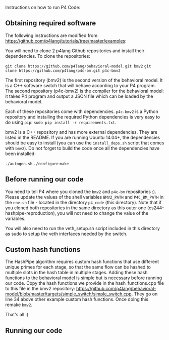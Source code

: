 Instructions on how to run P4 Code:

## Obtaining required software

The following instructions are modified from https://github.com/p4lang/tutorials/tree/master/examples:

You will need to clone 2 p4lang Github repositories and install their dependencies. To clone the repositories:

`git clone https://github.com/p4lang/behavioral-model.git bmv2`
`git clone https://github.com/p4lang/p4c-bm.git p4c-bmv2`

The first repository (bmv2) is the second version of the behavioral model. It is a C++ software switch that will behave according to your P4 program. The second repository (p4c-bmv2) is the compiler for the behavioral model: it takes P4 program and output a JSON file which can be loaded by the behavioral model.

Each of these repositories come with dependencies. `p4c-bmv2` is a Python repository and installing the required Python dependencies is very easy to do using `pip`: `sudo pip install -r requirements.txt`.

bmv2 is a C++ repository and has more external dependencies. They are listed in the README. If you are running Ubuntu 14.04+, the dependencies should be easy to install (you can use the `install_deps.sh` script that comes with `bmv2`). Do not forget to build the code once all the dependencies have been installed:

`./autogen.sh`
`./configure`
`make`

## Before running our code

You need to tell P4 where you cloned the `bmv2` and `p4c-bm` repositories :). Please update the values of the shell variables `BMV2_PATH` and `P4C_BM_PATH` in the `env.sh` file - located in the directory `p4_code` (this directory). Note that if you cloned both repositories in the same directory as this outer one (cs244-hashpipe-reproduction), you will not need to change the value of the variables.

You will also need to run the veth_setup.sh script included in this directory as sudo to setup the veth interfaces needed by the switch.

## Custom hash functions

The HashPipe algorithm requires custom hash functions that use different unique primes for each stage, so that the same flow can be hashed to multiple slots in the hash table in multiple stages. Adding these hash functions to the behavioral model is simple but is necessary before running our code. Copy the hash functions we provide in the hash_functions.cpp file to this file in the bmv2 repository: https://github.com/p4lang/behavioral-model/blob/master/targets/simple_switch/simple_switch.cpp. They go on line 34 above other example custom hash functions. Once doing this remake `bmv2`.

That's all :)

## Running our code

